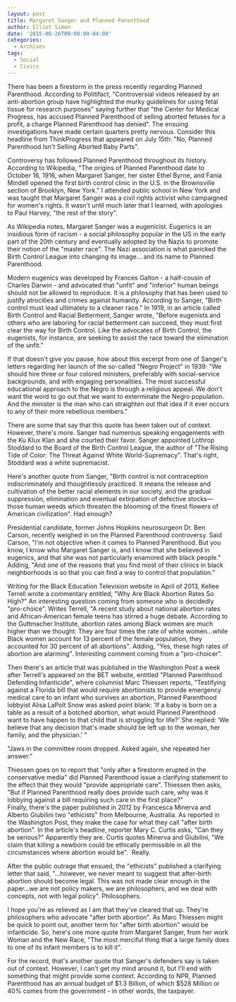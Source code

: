 ```yaml
---
layout: post
title: Margaret Sanger and Planned Parenthood
author: Elliot Simon
date: '2015-08-26T09:00:00-04:00'
categories:
  - Archives
tags:
  - Social
  - Civics
---
```

There has been a firestorm in the press recently regarding Planned Parenthood.  According to Politifact, "Controversial videos released by an anti-abortion group have highlighted the murky guidelines for using fetal tissue for research purposes" saying further that "the Center for Medical Progress, has accused Planned Parenthood of selling aborted fetuses for a profit, a charge Planned Parenthood has denied".  The ensuing investigations have made certain quarters pretty nervous.  Consider this headline from ThinkProgress that appeared on July 15th:  "No, Planned Parenthood Isn't Selling Aborted Baby Parts". 

Controversy has followed Planned Parenthood throughout its history.  According to Wikipedia, "The origins of Planned Parenthood date to October 16, 1916, when Margaret Sanger, her sister Ethel Byrne, and Fania Mindell opened the first birth control clinic in the U.S. in the Brownsville section of Brooklyn, New York."  I attended public school in New York and was taught that Margaret Sanger was a civil rights activist who campaigned for women's rights.  It wasn't until much later that I learned, with apologies to Paul Harvey, "the rest of the story".  

As Wikipedia notes, Margaret Sanger was a eugenicist.  Eugenics is an insidious form of racism - a social philosophy popular in the US in the early part of the 20th century and eventually adopted by the Nazis to promote their notion of the "master race".  The Nazi association is what panicked the Birth Control League into changing its image… and its name to Planned Parenthood.  

Modern eugenics was developed by Frances Galton - a half-cousin of Charles Darwin - and advocated that "unfit" and "inferior" human beings should not be allowed to reproduce.  It is a philosophy that has been used to justify atrocities and crimes against humanity.  According to Sanger, "Birth control must lead ultimately to a cleaner race." In 1919, in an article called Birth Control and Racial Betterment, Sanger wrote, "Before eugenists and others who are laboring for racial betterment can succeed, they must first clear the way for Birth Control. Like the advocates of Birth Control, the eugenists, for instance, are seeking to assist the race toward the elimination of the unfit." 

If that doesn't give you pause, how about this excerpt from one of Sanger's letters regarding her launch of the so-called "Negro Project" in 1939: "We should hire three or four colored ministers, preferably with social-service backgrounds, and with engaging personalities. The most successful educational approach to the Negro is through a religious appeal. We don't want the word to go out that we want to exterminate the Negro population. And the minister is the man who can straighten out that idea if it ever occurs to any of their more rebellious members."  

There are some that say that this quote has been taken out of context.  However, there's more.  Sanger had numerous speaking engagements with the Ku Klux Klan and she courted their favor.  Sanger appointed Lothrop Stoddard to the Board of the Birth Control League, the author of "The Rising Tide of Color: The Threat Against White World-Supremacy".  That's right, Stoddard was a white supremacist.  

Here's another quote from Sanger, "Birth control is not contraception indiscriminately and thoughtlessly practiced. It means the release and cultivation of the better racial elements in our society, and the gradual suppression, elimination and eventual extirpation of defective stocks— those human weeds which threaten the blooming of the finest flowers of American civilization".  Had enough?

Presidential candidate, former Johns Hopkins neurosurgeon Dr. Ben Carson, recently weighed in on the Planned Parenthood controversy.  Said Carson, "I'm not objective when it comes to Planned Parenthood. But you know, I know who Margaret Sanger is, and I know that she believed in eugenics, and that she was not particularly enamored with black people."  Adding, "And one of the reasons that you find most of their clinics in black neighborhoods is so that you can find a way to control that population."

Writing for the Black Education Television website in April of 2013, Kellee Terrell wrote a commentary entitled, "Why Are Black Abortion Rates So High?"  An interesting question coming from someone who is decidedly "pro-choice".  Writes Terrell, "A recent study about national abortion rates and African-American female teens has stirred a huge debate.  According to the Guttmacher Institute, abortion rates among Black women are much higher than we thought: They are four times the rate of white women…while Black women account for 13 percent of the female population, they accounted for 30 percent of all abortions".  Adding, "Yes, these high rates of abortion are alarming".  Interesting comment coming from a "pro-choicer".  

Then there's an article that was published in the Washington Post a week after Terrell's appeared on the BET website, entitled "Planned Parenthood Defending Infanticide", where columnist Marc Thiessen reports, "Testifying against a Florida bill that would require abortionists to provide emergency medical care to an infant who survives an abortion, Planned Parenthood lobbyist Alisa LaPolt Snow was asked point blank: ‘If a baby is born on a table as a result of a botched abortion, what would Planned Parenthood want to have happen to that child that is struggling for life?' She replied: ‘We believe that any decision that's made should be left up to the woman, her family, and the physician.' "

"Jaws in the committee room dropped. Asked again, she repeated her answer."  

Thiessen goes on to report that "only after a firestorm erupted in the conservative media" did Planned Parenthood issue a clarifying statement to the effect that they would "provide appropriate care".  Thiessen then asks, "But if Planned Parenthood really does provide such care, why was it lobbying against a bill requiring such care in the first place?"  
Finally, there's the paper published in 2012 by Francesca Minerva and Alberto Giubilini two "ethicists" from Melbourne, Australia.  As reported in the Washington Post, they make the case for what they call "after birth abortion".   In the article's headline, reporter Mary C. Curtis asks, "Can they be serious?"  Apparently they are.  Curtis quotes Minerva and Giubilini, "We claim that killing a newborn could be ethically permissible in all the circumstances where abortion would be".  Really.  

After the public outrage that ensued, the "ethicists" published a clarifying letter that said, "…however, we never meant to suggest that after-birth abortion should become legal. This was not made clear enough in the paper…we are not policy makers, we are philosophers, and we deal with concepts, not with legal policy".  Philosophers.  

I hope you're as relieved as I am that they've cleared that up.  They're philosophers who advocate "after birth abortion".  As Marc Thiessen might be quick to point out, another term for "after birth abortion" would be infanticide.  So, here's one more quote from Margaret Sanger, from her work Woman and the New Race, "The most merciful thing that a large family does to one of its infant members is to kill it".  

For the record, that's another quote that Sanger's defenders say is taken out of context.  However, I can't get my mind around it, but I'll end with something that might provide some context.  According to NPR, Planned Parenthood has an annual budget of $1.3 Billion, of which $528 Million or 40% comes from the government - in other words, the taxpayer.  
